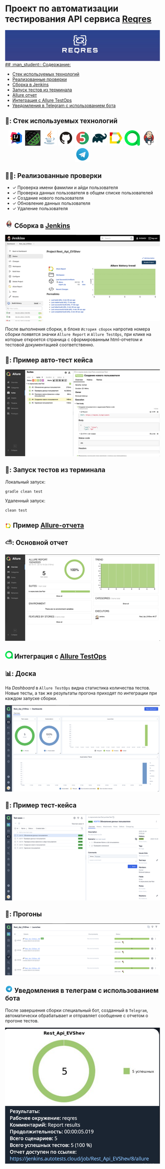 <h1 >Проект по автоматизации тестирования API сервиса <a href="https://reqres.in/"> Reqres</a></h1>
<a href="https://reqres.in/"><img  src="media/screens/Reqresin.png">
## :man_student:: Содержание:

- <a href="#tools"> Стек используемых технологий</a>
- <a href="#checking"> Реализованные проверки</a>
- <a href="#jenkins"> Сборка в Jenkins</a>
- <a href="#console"> Запуск тестов из терминала</a>
- <a href="#allureReport"> Allure отчет</a>
- <a href="#allure"> Интеграция с Allure TestOps</a>
- <a href="#tg"> Уведомления в Telegram с использованием бота</a>

<a id="tools"></a>
## 🧰: Стек используемых технологий

<p align="center">
<a href="https://www.jetbrains.com/idea/"><img src="media/logo/Idea.svg" width="50" height="50"  alt="IDEA"/></a>
<a href="https://rest-assured.io/"><img src="media/logo/RestAssured.png" width="50" height="50"  alt="Rest-Assured"/></a>
<a href="https://www.java.com/"><img src="media/logo/Java.svg" width="50" height="50"  alt="Java"/></a>
<a href="https://github.com/"><img src="media/logo/GitHub.svg" width="50" height="50"  alt="Github"/></a>
<a href="https://junit.org/junit5/"><img src="media/logo/JUnit5.svg" width="50" height="50"  alt="JUnit 5"/></a>
<a href="https://gradle.org/"><img src="media/logo/Gradle.svg" width="50" height="50"  alt="Gradle"/></a>
<a href="https://github.com/allure-framework/allure2"><img src="media/logo/Allure.svg" width="50" height="50"  alt="Allure"/></a>
<a href="https://https://qameta.io/"><img src="media/logo/AllureTestOps.svg" width="50" height="50"  alt="AllureTestOps"/></a>
<a href="https://www.jenkins.io/"><img src="media/logo/Jenkins.svg" width="50" height="50"  alt="Jenkins"/></a>
<a href="https://https://telegram.org/"><img src="media/logo/Telegram.svg" width="50" height="50"  alt="Telegram"/></a>
</p>

<a id="checking"></a>
## :male_detective:: Реализованные проверки

- ✓ Проверка имени фамилии и айди пользователя
- ✓ Проверка данных пользователя в общем списке пользователей
- ✓ Создание нового пользователя
- ✓ Обновление данных пользователя
- ✓ Удаление пользователя

<a id="jenkins"></a>
## <img src="media/logo/Jenkins.svg" width="25" height="25"  alt="Jenkins"/></a> Сборка в <a target="_blank" href="https://jenkins.autotests.cloud/job/Rest_Api_EVShev/"> Jenkins </a>
<p align="center">
<a href="https://jenkins.autotests.cloud/job/Rest_Api_EVShev/"><img src="media/screens/Jenkins.png" alt="Jenkins1"/></a>
</p>
После выполнения сборки, в блоке <code>История сборок</code> напротив номера сборки появятся значки <code>Allure Report</code> и <code>Allure TestOps</code>, при клике на которые откроется страница с сформированным html-отчетом и тестовой документацией соответственно.


## 🧪: Пример авто-тест кейса
<p align="center">
<img title="AllureSuite" src="media/screens/AllureTC.png">
</p>

<a id="console"></a>
## :rocket:: Запуск тестов из терминала
Локальный запуск:
```
gradle clean test
```

Удаленный запуск:
```
clean test
```
<a id="allureReport"></a>
## <img width="4%" style="vertical-align:middle" title="Allure Report" src="media/logo/Allure.svg"> </a> Пример <a target="_blank" href="https://jenkins.autotests.cloud/job/Rest_Api_EVShev/8/allure/"> Allure-отчета </a>
## ⛅: Основной отчет

<p align="center">
<img title="Allure Overview" src="media/screens/AllureReport.png">
</p>

<a id="allure"></a>
## <img src="media/logo/AllureTestOps.svg" width="25" height="25"  alt="Allure_TO"/></a> Интеграция с  <a target="_blank" href="https://allure.autotests.cloud/project/3730/dashboards"> Allure TestOps</a>

## :bar_chart:: Доска
На *Dashboard* в <code>Allure TestOps</code> видна статистика количества тестов. Новые тесты, а так же результаты прогона приходят по интеграции при каждом запуске сборки.

<p align="center">
<img title="Allure TestOps DashBoard" src="media/screens/Dashboard.png">
</p>

## :pinching_hand:: Пример тест-кейса
<p align="center">
<img title="AllureTC" src="media/screens/TestCase.png">
</p>

## :runner:: Прогоны
<p align="center">
<img title="Allure Tests" src="media/screens/launches.png">
</p>

<a id="tg"></a>
## <img src="media/logo/Telegram.svg" width="25" height="25"  alt="Telegram"/></a> Уведомления в телеграм с использованием бота 
После завершения сборки специальный бот, созданный в <code>Telegram</code>, автоматически обрабатывает и отправляет сообщение с отчетом о прогоне тестов.

<p align="center">
<img title="telegram" src="media/screens/Telegram.png">
</p>
